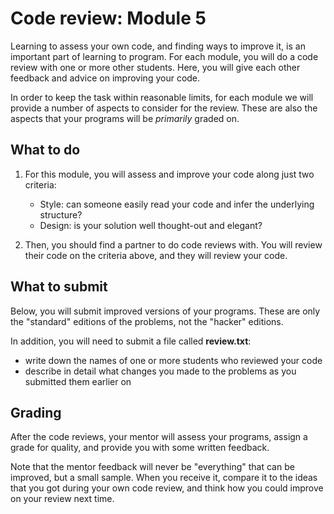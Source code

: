 # Code review: Module 5

Learning to assess your own code, and finding ways to improve it, is an important part of learning to program. For each module, you will do a code review with one or more other students. Here, you will give each other feedback and advice on improving your code.

In order to keep the task within reasonable limits, for each module we will provide a number of aspects to consider for the review. These are also the aspects that your programs will be *primarily* graded on.

## What to do

1. For this module, you will assess and improve your code along just two criteria:

    - Style: can someone easily read your code and infer the underlying structure?
    - Design: is your solution well thought-out and elegant?

2. Then, you should find a partner to do code reviews with. You will review their code on the criteria above, and they will review your code.

## What to submit

Below, you will submit improved versions of your programs. These are only the "standard" editions of the problems, not the "hacker" editions.

In addition, you will need to submit a file called **review.txt**:

- write down the names of one or more students who reviewed your code
- describe in detail what changes you made to the problems as you submitted them earlier on

## Grading

After the code reviews, your mentor will assess your programs, assign a grade for quality, and provide you with some written feedback.

Note that the mentor feedback will never be "everything" that can be improved, but a small sample. When you receive it, compare it to the ideas that you got during your own code review, and think how you could improve on your review next time.
